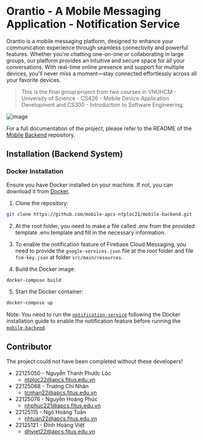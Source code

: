 # Orantio - A Mobile Messaging Application - Notification Service

Orantio is a mobile messaging platform, designed to enhance your communication experience through seamless connectivity and powerful features. Whether you're chatting one-on-one or collaborating in large groups, our platform provides an intuitive and secure space for all your conversations. With real-time online presence and support for multiple devices, you'll never miss a moment—stay connected effortlessly across all your favorite devices.

> This is the final group project from two courses in VNUHCM - University of Science - CS426 - Mobile Device Application Development and CS300 - Introduction to Software Engineering.

![image](https://github.com/user-attachments/assets/81a1a1a5-3806-40c1-8a49-928236ac4e5d)

For a full documentation of the project, please refer to the README of the [Mobile Backend](https://github.com/mobile-apcs-ntploc21/mobile-backend) repository.

## Installation (Backend System)

### Docker Installation

Ensure you have Docker installed on your machine. If not, you can download it from [Docker](https://www.docker.com/).

1. Clone the repository:
```bash
git clone https://github.com/mobile-apcs-ntploc21/mobile-backend.git
```

2. At the root folder, you need to make a file called .env from the provided template .env.template and fill in the necessary information.

3. To enable the notification feature of Firebase Cloud Messaging, you need to provide the `google-services.json` file at the root folder and file `fcm-key.json` at folder `src/main/resources`.

4. Build the Docker image:
```bash
docker-compose build
```

5. Start the Docker container:
```bash
docker-compose up
```
Note: You need to run the [`notification-service`](https://github.com/mobile-apcs-ntploc21/notification-service) following the Docker installation guide to enable the notification feature before running the [`mobile-backend`](https://github.com/mobile-apcs-ntploc21/mobile-backend).

## Contributor

The project could not have been completed without these developers!

- 22125050 - Nguyễn Thanh Phước Lộc
    - ntploc22@apcs.fitus.edu.vn
- 22125068 - Trương Chí Nhân
    - tcnhan22@apcs.fitus.edu.vn
- 22125076 - Nguyễn Hoàng Phúc
    - nhphuc221@apcs.fitus.edu.vn
- 22125115 - Ngô Hoàng Tuấn
    - nhtuan22@apcs.fitus.edu.vn
- 22125121 - Đinh Hoàng Việt
    - dhviet22@apcs.fitus.edu.vn
